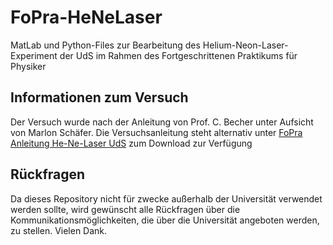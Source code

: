 # FoPra-HeNeLaser
MatLab und Python-Files zur Bearbeitung des Helium-Neon-Laser-Experiment der UdS im Rahmen des Fortgeschrittenen Praktikums für Physiker

## Informationen zum Versuch
Der Versuch wurde nach der Anleitung von Prof. C. Becher unter Aufsicht von Marlon Schäfer. Die Versuchsanleitung steht alternativ unter [FoPra Anleitung He-Ne-Laser UdS](https://www.uni-saarland.de/fileadmin/upload/fakultaet-nt/fopra/AnleitungenDeutsch/He-Ne_Laser.pdf) zum Download zur Verfügung

## Rückfragen
Da dieses Repository nicht für zwecke außerhalb der Universität verwendet werden sollte, wird gewünscht alle Rückfragen über die Kommunikationsmöglichkeiten, die über die Universität angeboten werden, zu stellen. Vielen Dank.
